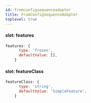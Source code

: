 ```yaml
---
id: fromconfigsequenceadapter
title: FromConfigSequenceAdapter
toplevel: true
---
```


#### slot: features

```js
features: {
      type: 'frozen',
      defaultValue: [],
    }
```

#### slot: featureClass

```js
featureClass: {
      type: 'string',
      defaultValue: 'SimpleFeature',
    }
```
